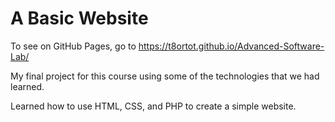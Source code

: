 # A Basic Website

To see on GitHub Pages, go to https://t8ortot.github.io/Advanced-Software-Lab/

My final project for this course using some of the technologies that we had learned.

Learned how to use HTML, CSS, and PHP to create a simple website.
